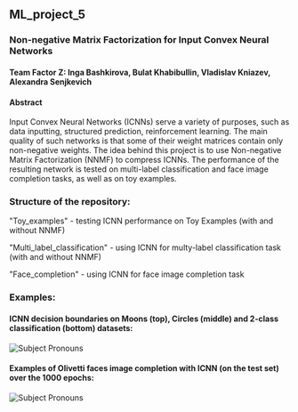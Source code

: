 
## ML_project_5
### Non-negative Matrix Factorization for Input Convex Neural Networks

#### Team Factor Z: Inga Bashkirova, Bulat Khabibullin, Vladislav Kniazev, Alexandra Senjkevich

#### Abstract
Input Convex Neural Networks (ICNNs) serve a variety of purposes, such as data inputting, structured prediction, reinforcement learning. The main quality of such networks is that some of their weight matrices contain only non-negative weights. The idea behind this project is to use Non-negative Matrix Factorization (NNMF) to compress ICNNs. The performance of the resulting network is tested on multi-label classification and face image completion tasks, as well as on toy examples.

### Structure of the repository:

  "Toy_examples" - testing ICNN performance on Toy Examples (with and without NNMF)
  
  "Multi_label_classification" - using ICNN for multy-label classification task (with and without NNMF)
  
  "Face_completion" - using ICNN for face image completion task

### Examples:

#### ICNN decision boundaries on Moons (top), Circles (middle) and 2-class classification (bottom) datasets:
<img
src="https://github.com/ffuntik/ML_project_5/blob/master/pictures/TOY1.png"
max-width=50%;
raw=true
alt="Subject Pronouns"
style="margin-right: 10px;"
/>



#### Examples of Olivetti faces image completion with ICNN (on the test set) over the 1000 epochs:
<img
src="https://github.com/ffuntik/ML_project_5/blob/master/pictures/faces-4.png"
max-width=50%;
raw=true
alt="Subject Pronouns"
style="margin-right: 10px;"
/>
